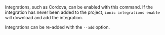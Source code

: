 Integrations, such as Cordova, can be enabled with this command. If the integration has never been added to the project, `ionic integrations enable` will download and add the integration.

Integrations can be re-added with the `--add` option.